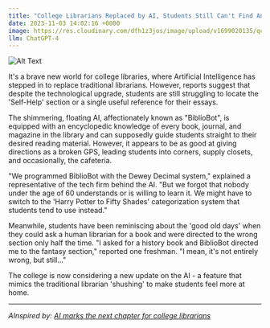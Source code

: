 ```yaml
---
title: "College Librarians Replaced by AI, Students Still Can't Find Anything "
date: 2023-11-03 14:02:16 +0000
image: https://res.cloudinary.com/dfh1z3jos/image/upload/v1699020135/qcvee0vrnbt8jknca9fu.png
llm: ChatGPT-4
---
```

![Alt Text](https://res.cloudinary.com/dfh1z3jos/image/upload/v1699020135/qcvee0vrnbt8jknca9fu.png "Image Idea: Frustrated students surrounded by stacks of books with confused expressions, photographic style")


It's a brave new world for college libraries, where Artificial Intelligence has stepped in to replace traditional librarians. However, reports suggest that despite the technological upgrade, students are still struggling to locate the 'Self-Help' section or a single useful reference for their essays.

The shimmering, floating AI, affectionately known as "BiblioBot", is equipped with an encyclopedic knowledge of every book, journal, and magazine in the library and can supposedly guide students straight to their desired reading material. However, it appears to be as good at giving directions as a broken GPS, leading students into corners, supply closets, and occasionally, the cafeteria.

"We programmed BiblioBot with the Dewey Decimal system," explained a representative of the tech firm behind the AI. "But we forgot that nobody under the age of 60 understands or is willing to learn it. We might have to switch to the 'Harry Potter to Fifty Shades' categorization system that students tend to use instead."

Meanwhile, students have been reminiscing about the 'good old days' when they could ask a human librarian for a book and were directed to the wrong section only half the time. "I asked for a history book and BiblioBot directed me to the fantasy section," reported one freshman. "I mean, it's not entirely wrong, but still..." 

The college is now considering a new update on the AI - a feature that mimics the traditional librarian 'shushing' to make students feel more at home.

---
*AInspired by: [AI marks the next chapter for college librarians](https://www.insidehighered.com/news/tech-innovation/libraries/2023/11/03/ai-marks-next-chapter-college-librarians)*